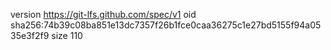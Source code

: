 version https://git-lfs.github.com/spec/v1
oid sha256:74b39c08ba851e13dc7357f26b1fce0caa36275c1e27bd5155f94a0535e3f2f9
size 110
